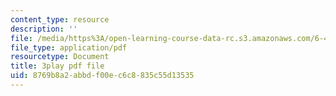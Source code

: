 ```yaml
---
content_type: resource
description: ''
file: /media/https%3A/open-learning-course-data-rc.s3.amazonaws.com/6-450-principles-of-digital-communications-i-fall-2006/8769b8a2abbdf00ec6c8835c55d13535_kJR59TZz1CI.pdf
file_type: application/pdf
resourcetype: Document
title: 3play pdf file
uid: 8769b8a2-abbd-f00e-c6c8-835c55d13535
---
```

